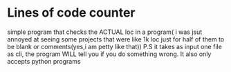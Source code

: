 
# Lines of code counter
simple program that checks the ACTUAL loc in a program( i was jsut annoyed at seeing some projects that were like 1k loc just for half of them to be blank or comments(yes,i am petty like that))
P.S it takes as input one file as cli, the program WILL tell you if you do something wrong. It also only accepts python programs
